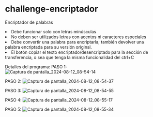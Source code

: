 # challenge-encriptador
Encriptador de palabras
<li>Debe funcionar solo con letras minúsculas</li>
<li>No deben ser utilizados letras con acentos ni caracteres especiales</li>
<li>Debe convertir una palabra para encriptarla; también devolver una palabra encriptada para su versión original.</li>
<li>El botón copiar el texto encriptado/desencriptado para la sección de transferencia, o sea que tenga la misma funcionalidad del ctrl+C</li>

Detalles del programa:
PASO 1:
![Captura de pantalla_2024-08-12_08-54-14](https://github.com/user-attachments/assets/8160ec8f-0c30-4e81-b84a-92cefd438a89)

PASO 2:
![Captura de pantalla_2024-08-12_08-54-37](https://github.com/user-attachments/assets/8c73e8db-4f39-4fed-94dc-810758f2b1d9)

PASO 3:
![Captura de pantalla_2024-08-12_08-54-55](https://github.com/user-attachments/assets/d1561196-66b3-45e7-ae7a-6be660064026)

PASO 4:
![Captura de pantalla_2024-08-12_08-55-17](https://github.com/user-attachments/assets/e53796fa-5600-496e-817e-2d36085ea145)

PASO 5:
![Captura de pantalla_2024-08-12_08-55-34](https://github.com/user-attachments/assets/ed5cd372-7ccc-426a-bd19-d13f10e4f583)


